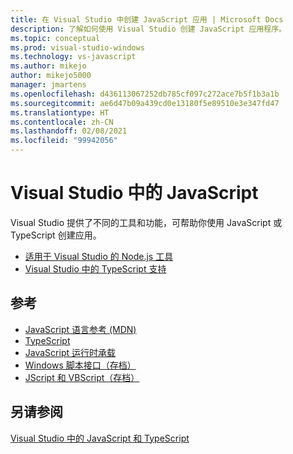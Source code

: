 ```yaml
---
title: 在 Visual Studio 中创建 JavaScript 应用 | Microsoft Docs
description: 了解如何使用 Visual Studio 创建 JavaScript 应用程序。
ms.topic: conceptual
ms.prod: visual-studio-windows
ms.technology: vs-javascript
ms.author: mikejo
author: mikejo5000
manager: jmartens
ms.openlocfilehash: d436113067252db785cf097c272ace7b5f1b3a1b
ms.sourcegitcommit: ae6d47b09a439cd0e13180f5e89510e3e347fd47
ms.translationtype: HT
ms.contentlocale: zh-CN
ms.lasthandoff: 02/08/2021
ms.locfileid: "99942056"
---
```

# <a name="javascript-in-visual-studio"></a>Visual Studio 中的 JavaScript

Visual Studio 提供了不同的工具和功能，可帮助你使用 JavaScript 或 TypeScript 创建应用。

- [适用于 Visual Studio 的 Node.js 工具](/visualstudio/ide/quickstart-nodejs)
- [Visual Studio 中的 TypeScript 支持](/visualstudio/javascript/javascript-in-vs-2019)

## <a name="reference"></a>参考

- [JavaScript 语言参考 (MDN)](https://developer.mozilla.org/en-US/docs/Web/JavaScript/Reference)
- [TypeScript](http://www.typescriptlang.org/docs/tutorial.html)
- [JavaScript 运行时承载](/microsoft-edge/hosting/javascript-runtime-hosting)
- [Windows 脚本接口（存档）](/previous-versions/windows/internet-explorer/ie-developer/scripting-articles/fdee6589(v%3dvs.94))
- [JScript 和 VBScript（存档）](/previous-versions/windows/internet-explorer/ie-developer/scripting-articles/d1et7k7c(v%3dvs.84))

## <a name="see-also"></a>另请参阅

[Visual Studio 中的 JavaScript 和 TypeScript](/visualstudio/javascript/)
